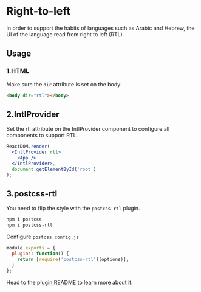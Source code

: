 # Right-to-left

In order to support the habits of languages ​​such as Arabic and Hebrew, the UI of the language read from right to left (RTL).

## Usage

### 1.HTML

Make sure the `dir` attribute is set on the body:

```html
<body dir="rtl"></body>
```

## 2.IntlProvider

Set the rtl attribute on the IntlProvider component to configure all components to support RTL.

```jsx
ReactDOM.render(
  <IntlProvider rtl>
    <App />
  </IntlProvider>,
  document.getElementById('root')
);
```

## 3.postcss-rtl

You need to flip the style with the `postcss-rtl` plugin.

```bash
npm i postcss
npm i postcss-rtl
```

Configure `postcss.config.js`

```js
module.exports = {
  plugins: function() {
    return [require('postcss-rtl')(options)];
  }
};
```

Head to the [plugin README](https://github.com/vkalinichev/postcss-rtl) to learn more about it.
